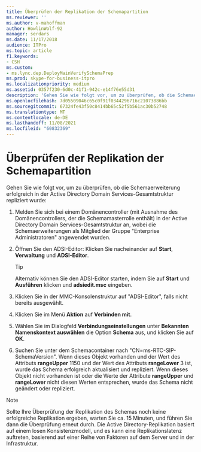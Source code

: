 ```yaml
---
title: Überprüfen der Replikation der Schemapartition
ms.reviewer: ''
ms.author: v-mahoffman
author: HowlinWolf-92
manager: serdars
ms.date: 11/17/2018
audience: ITPro
ms.topic: article
f1.keywords:
- CSH
ms.custom:
- ms.lync.dep.DeployMainVerifySchemaPrep
ms.prod: skype-for-business-itpro
ms.localizationpriority: medium
ms.assetid: 0357f230-6d0c-41f1-942c-e14f76e55d31
description: 'Gehen Sie wie folgt vor, um zu überprüfen, ob die Schemaerweiterung erfolgreich in der Active Directory Domain Services-Gesamtstruktur repliziert wurde:'
ms.openlocfilehash: 7d05509046c65c0f91f0344296716c21073886bb
ms.sourcegitcommit: 67324fe43f50c8414bb65c52f5b561ac30b52748
ms.translationtype: MT
ms.contentlocale: de-DE
ms.lasthandoff: 11/08/2021
ms.locfileid: "60832369"
---
```

# <a name="verify-replication-of-schema-partition"></a>Überprüfen der Replikation der Schemapartition
 
Gehen Sie wie folgt vor, um zu überprüfen, ob die Schemaerweiterung erfolgreich in der Active Directory Domain Services-Gesamtstruktur repliziert wurde:
  
1. Melden Sie sich bei einem Domänencontroller (mit Ausnahme des Domänencontrollers, der die Schemamasterrolle enthält) in der Active Directory Domain Services-Gesamtstruktur an, wobei die Schemaerweiterungen als Mitglied der Gruppe "Enterprise Administratoren" angewendet wurden.
    
2. Öffnen Sie den ADSI-Editor: Klicken Sie nacheinander auf **Start**, **Verwaltung** und **ADSI-Editor**.
    
    > [!TIP]
    > Alternativ können Sie den ADSI-Editor starten, indem Sie auf **Start** und **Ausführen** klicken und **adsiedit.msc** eingeben.
  
3. Klicken Sie in der MMC-Konsolenstruktur auf "ADSI-Editor", falls nicht bereits ausgewählt.
    
4. Klicken Sie im Menü **Aktion** auf **Verbinden mit**.
    
5. Wählen Sie im Dialogfeld **Verbindungseinstellungen** unter **Bekannten Namenskontext auswählen** die Option **Schema** aus, und klicken Sie auf **OK**.
    
6. Suchen Sie unter dem Schemacontainer nach "CN=ms-RTC-SIP-SchemaVersion". Wenn dieses Objekt vorhanden und der Wert des Attributs **rangeUpper** 1150 und der Wert des Attributs **rangeLower** 3 ist, wurde das Schema erfolgreich aktualisiert und repliziert. Wenn dieses Objekt nicht vorhanden ist oder die Werte der Attribute **rangeUpper** und **rangeLower** nicht diesen Werten entsprechen, wurde das Schema nicht geändert oder repliziert.
    
> [!NOTE]
> Sollte Ihre Überprüfung der Replikation des Schemas noch keine erfolgreiche Replikation ergeben, warten Sie ca. 15 Minuten, und führen Sie dann die Überprüfung erneut durch. Die Active Directory-Replikation basiert auf einem losen Konsistenzmodell, und es kann eine Replikationslatenz auftreten, basierend auf einer Reihe von Faktoren auf dem Server und in der Infrastruktur. 
  

